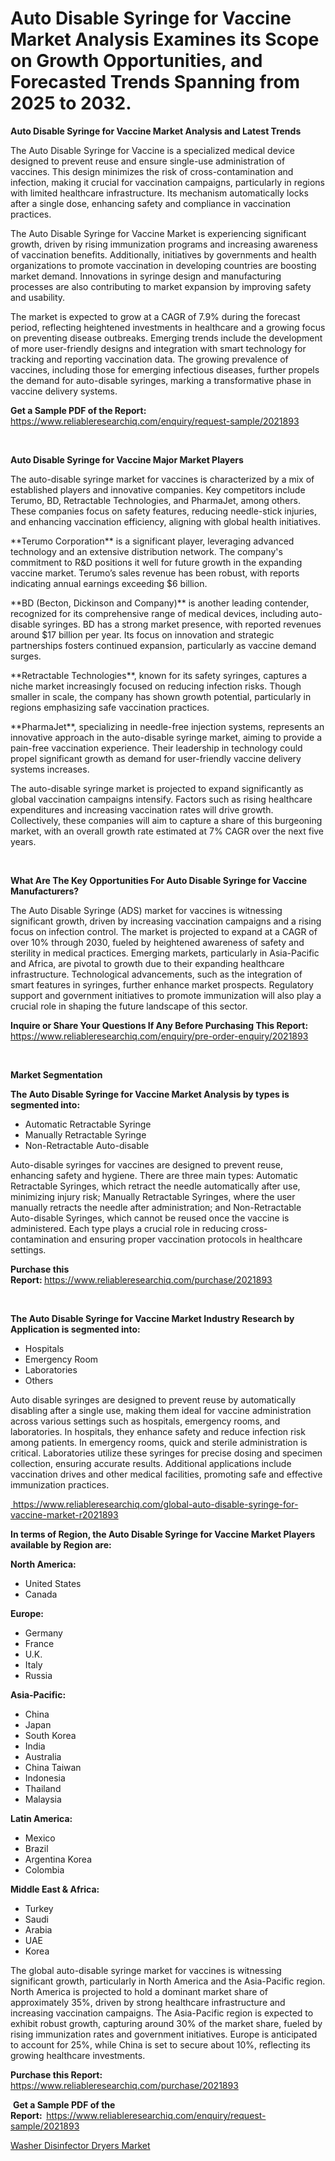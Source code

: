<p><h1>Auto Disable Syringe for Vaccine Market Analysis Examines its Scope on Growth Opportunities, and Forecasted Trends Spanning from 2025 to 2032.</h1></p><p><strong>Auto Disable Syringe for Vaccine Market Analysis and Latest Trends</strong></p>
<p><p>The Auto Disable Syringe for Vaccine is a specialized medical device designed to prevent reuse and ensure single-use administration of vaccines. This design minimizes the risk of cross-contamination and infection, making it crucial for vaccination campaigns, particularly in regions with limited healthcare infrastructure. Its mechanism automatically locks after a single dose, enhancing safety and compliance in vaccination practices.</p><p>The Auto Disable Syringe for Vaccine Market is experiencing significant growth, driven by rising immunization programs and increasing awareness of vaccination benefits. Additionally, initiatives by governments and health organizations to promote vaccination in developing countries are boosting market demand. Innovations in syringe design and manufacturing processes are also contributing to market expansion by improving safety and usability.</p><p>The market is expected to grow at a CAGR of 7.9% during the forecast period, reflecting heightened investments in healthcare and a growing focus on preventing disease outbreaks. Emerging trends include the development of more user-friendly designs and integration with smart technology for tracking and reporting vaccination data. The growing prevalence of vaccines, including those for emerging infectious diseases, further propels the demand for auto-disable syringes, marking a transformative phase in vaccine delivery systems.</p></p>
<p><strong>Get a Sample PDF of the Report:&nbsp;</strong> <a href="https://www.reliableresearchiq.com/enquiry/request-sample/2021893?utm_campaign=3503&utm_medium=2&utm_source=Github&utm_content=ia&utm_term=29032025&utm_id=auto-disable-syringe-for-vaccine">https://www.reliableresearchiq.com/enquiry/request-sample/2021893</a></p>
<p>&nbsp;</p>
<p><strong>Auto Disable Syringe for Vaccine Major Market Players</strong></p>
<p><p>The auto-disable syringe market for vaccines is characterized by a mix of established players and innovative companies. Key competitors include Terumo, BD, Retractable Technologies, and PharmaJet, among others. These companies focus on safety features, reducing needle-stick injuries, and enhancing vaccination efficiency, aligning with global health initiatives.</p><p>**Terumo Corporation** is a significant player, leveraging advanced technology and an extensive distribution network. The company's commitment to R&D positions it well for future growth in the expanding vaccine market. Terumo’s sales revenue has been robust, with reports indicating annual earnings exceeding $6 billion.</p><p>**BD (Becton, Dickinson and Company)** is another leading contender, recognized for its comprehensive range of medical devices, including auto-disable syringes. BD has a strong market presence, with reported revenues around $17 billion per year. Its focus on innovation and strategic partnerships fosters continued expansion, particularly as vaccine demand surges.</p><p>**Retractable Technologies**, known for its safety syringes, captures a niche market increasingly focused on reducing infection risks. Though smaller in scale, the company has shown growth potential, particularly in regions emphasizing safe vaccination practices. </p><p>**PharmaJet**, specializing in needle-free injection systems, represents an innovative approach in the auto-disable syringe market, aiming to provide a pain-free vaccination experience. Their leadership in technology could propel significant growth as demand for user-friendly vaccine delivery systems increases.</p><p>The auto-disable syringe market is projected to expand significantly as global vaccination campaigns intensify. Factors such as rising healthcare expenditures and increasing vaccination rates will drive growth. Collectively, these companies will aim to capture a share of this burgeoning market, with an overall growth rate estimated at 7% CAGR over the next five years.</p></p>
<p>&nbsp;</p>
<p><strong>What Are The Key Opportunities For Auto Disable Syringe for Vaccine Manufacturers?</strong></p>
<p><p>The Auto Disable Syringe (ADS) market for vaccines is witnessing significant growth, driven by increasing vaccination campaigns and a rising focus on infection control. The market is projected to expand at a CAGR of over 10% through 2030, fueled by heightened awareness of safety and sterility in medical practices. Emerging markets, particularly in Asia-Pacific and Africa, are pivotal to growth due to their expanding healthcare infrastructure. Technological advancements, such as the integration of smart features in syringes, further enhance market prospects. Regulatory support and government initiatives to promote immunization will also play a crucial role in shaping the future landscape of this sector.</p></p>
<p><strong>Inquire or Share Your Questions If Any Before Purchasing This Report:</strong> <a href="https://www.reliableresearchiq.com/enquiry/pre-order-enquiry/2021893?utm_campaign=3503&utm_medium=2&utm_source=Github&utm_content=ia&utm_term=29032025&utm_id=auto-disable-syringe-for-vaccine">https://www.reliableresearchiq.com/enquiry/pre-order-enquiry/2021893</a></p>
<p>&nbsp;</p>
<p><strong>Market Segmentation</strong></p>
<p><strong>The Auto Disable Syringe for Vaccine Market Analysis by types is segmented into:</strong></p>
<p><ul><li>Automatic Retractable Syringe</li><li>Manually Retractable Syringe</li><li>Non-Retractable Auto-disable</li></ul></p>
<p><p>Auto-disable syringes for vaccines are designed to prevent reuse, enhancing safety and hygiene. There are three main types: Automatic Retractable Syringes, which retract the needle automatically after use, minimizing injury risk; Manually Retractable Syringes, where the user manually retracts the needle after administration; and Non-Retractable Auto-disable Syringes, which cannot be reused once the vaccine is administered. Each type plays a crucial role in reducing cross-contamination and ensuring proper vaccination protocols in healthcare settings.</p></p>
<p><strong>Purchase this Report:&nbsp;</strong><a href="https://www.reliableresearchiq.com/purchase/2021893?utm_campaign=3503&utm_medium=2&utm_source=Github&utm_content=ia&utm_term=29032025&utm_id=auto-disable-syringe-for-vaccine">https://www.reliableresearchiq.com/purchase/2021893</a></p>
<p>&nbsp;</p>
<p><strong>The Auto Disable Syringe for Vaccine Market Industry Research by Application is segmented into:</strong></p>
<p><ul><li>Hospitals</li><li>Emergency Room</li><li>Laboratories</li><li>Others</li></ul></p>
<p><p>Auto disable syringes are designed to prevent reuse by automatically disabling after a single use, making them ideal for vaccine administration across various settings such as hospitals, emergency rooms, and laboratories. In hospitals, they enhance safety and reduce infection risk among patients. In emergency rooms, quick and sterile administration is critical. Laboratories utilize these syringes for precise dosing and specimen collection, ensuring accurate results. Additional applications include vaccination drives and other medical facilities, promoting safe and effective immunization practices.</p></p>
<p><a href="https://www.reliableresearchiq.com/global-auto-disable-syringe-for-vaccine-market-r2021893?utm_campaign=3503&utm_medium=2&utm_source=Github&utm_content=ia&utm_term=29032025&utm_id=auto-disable-syringe-for-vaccine">&nbsp;https://www.reliableresearchiq.com/global-auto-disable-syringe-for-vaccine-market-r2021893</a></p>
<p><strong>In terms of Region, the Auto Disable Syringe for Vaccine Market Players available by Region are:</strong></p>
<p>
    <p> <strong> North America: </strong>
        <ul>
            <li>United States</li>
            <li>Canada</li>
        </ul>
        </p> 
    <p> <strong> Europe: </strong>
        <ul>
            <li>Germany</li>
            <li>France</li>
            <li>U.K.</li>
            <li>Italy</li>
            <li>Russia</li>
        </ul>
        </p> 
    <p> <strong> Asia-Pacific: </strong>
        <ul>
            <li>China</li>
            <li>Japan</li>
            <li>South Korea</li>
            <li>India</li>
            <li>Australia</li>
            <li>China Taiwan</li>
            <li>Indonesia</li>
            <li>Thailand</li>
            <li>Malaysia</li>
        </ul>
        </p> 
    <p> <strong> Latin America: </strong>
        <ul>
            <li>Mexico</li>
            <li>Brazil</li>
            <li>Argentina Korea</li>
            <li>Colombia</li>
        </ul>
        </p> 
    <p> <strong> Middle East & Africa: </strong>
        <ul>
            <li>Turkey</li>
            <li>Saudi</li>
            <li>Arabia</li>
            <li>UAE</li>
            <li>Korea</li>
        </ul>
    </p>
    </p>
<p><p>The global auto-disable syringe market for vaccines is witnessing significant growth, particularly in North America and the Asia-Pacific region. North America is projected to hold a dominant market share of approximately 35%, driven by strong healthcare infrastructure and increasing vaccination campaigns. The Asia-Pacific region is expected to exhibit robust growth, capturing around 30% of the market share, fueled by rising immunization rates and government initiatives. Europe is anticipated to account for 25%, while China is set to secure about 10%, reflecting its growing healthcare investments.</p></p>
<p><strong>Purchase this Report: </strong><a href="https://www.reliableresearchiq.com/purchase/2021893?utm_campaign=3503&utm_medium=2&utm_source=Github&utm_content=ia&utm_term=29032025&utm_id=auto-disable-syringe-for-vaccine">https://www.reliableresearchiq.com/purchase/2021893</a></p>
<p>&nbsp;<strong>Get a Sample PDF of the Report:&nbsp;&nbsp;</strong><a href="https://www.reliableresearchiq.com/enquiry/request-sample/2021893?utm_campaign=3503&utm_medium=2&utm_source=Github&utm_content=ia&utm_term=29032025&utm_id=auto-disable-syringe-for-vaccine">https://www.reliableresearchiq.com/enquiry/request-sample/2021893</a></p>
<p><strong></strong></p>
<p><p><a href="https://github.com/spoorsusama/Market-Research-Report-List-1/blob/main/washer-disinfector-dryers-market.md?utm_campaign=3503&utm_medium=2&utm_source=Github&utm_content=ia&utm_term=29032025&utm_id=auto-disable-syringe-for-vaccine">Washer Disinfector Dryers Market</a></p></p>